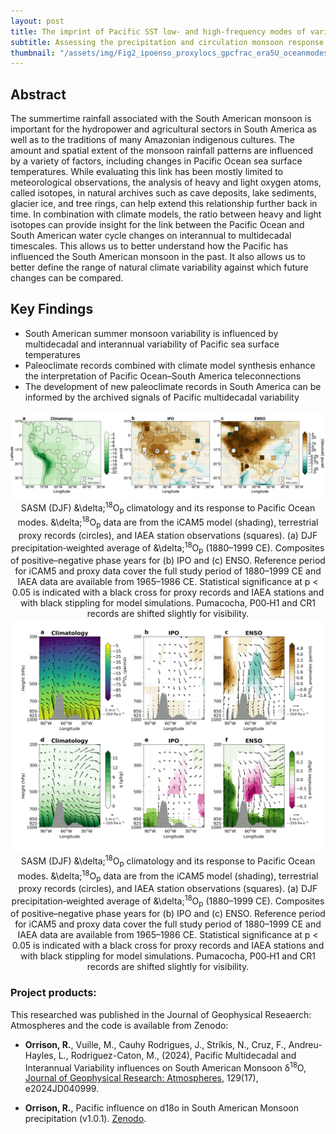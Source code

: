 ```yaml
---
layout: post
title: The imprint of Pacific SST low- and high-frequency modes of variability on the South American Summer Monsoon precipitation through the lens of stable oxygen isotopes.
subtitle: Assessing the precipitation and circulation monsoon response to Pacific internal forcing via the Walker circulation
thumbnail: "/assets/img/Fig2_ipoenso_proxylocs_gpcfrac_era5U_oceanmodes.jpg"
---
```


## Abstract 

The summertime rainfall associated with the South American monsoon is important for the hydropower and agricultural sectors in South America as well as to the traditions of many Amazonian indigenous cultures. The amount and spatial extent of the monsoon rainfall patterns are influenced by a variety of factors, including changes in Pacific Ocean sea surface temperatures. While evaluating this link has been mostly limited to meteorological observations, the analysis of heavy and light oxygen atoms, called isotopes, in natural archives such as cave deposits, lake sediments, glacier ice, and tree rings, can help extend this relationship further back in time. In combination with climate models, the ratio between heavy and light isotopes can provide insight for the link between the Pacific Ocean and South American water cycle changes on interannual to multidecadal timescales. This allows us to better understand how the Pacific has influenced the South American monsoon in the past. It also allows us to better define the range of natural climate variability against which future changes can be compared.

## Key Findings
- South American summer monsoon variability is influenced by multidecadal and interannual variability of Pacific sea surface temperatures
- Paleoclimate records combined with climate model synthesis enhance the interpretation of Pacific Ocean–South America teleconnections
- The development of new paleoclimate records in South America can be informed by the archived signals of Pacific multidecadal variability

<div align="center">
  <img src='/assets/img/Fig3_d18opwt_mod_prox_gnip_ipo_enso_1880_1999_diff.jpg' width='600'>
   <figcaption>SASM (DJF) &\delta;<sup>18</sup>O<sub>p</sub> climatology and its response to Pacific Ocean modes. &\delta;<sup>18</sup>O<sub>p</sub> data are from the iCAM5 model (shading), terrestrial proxy records (circles), and IAEA station observations (squares). (a) DJF precipitation‐weighted average of &\delta;<sup>18</sup>O<sub>p</sub> (1880–1999 CE). Composites of positive–negative phase years for (b) IPO and (c) ENSO. Reference period for iCAM5 and proxy data cover the full study period of 1880–1999 CE and IAEA data are available from 1965–1986 CE. Statistical significance at p < 0.05 is indicated with a black cross for proxy records and IAEA stations and with black stippling for model simulations. Pumacocha, P00‐H1 and CR1 records are shifted slightly for visibility.</figcaption>
</div>

<div align="center">
  <img src='/assets/img/Fig6_Walker_d18ov_q_diff_ipo_n34_10N_5S_SAm_topo.jpg' width='600'>
   <figcaption>SASM (DJF) &\delta;<sup>18</sup>O<sub>p</sub> climatology and its response to Pacific Ocean modes. &\delta;<sup>18</sup>O<sub>p</sub> data are from the iCAM5 model (shading), terrestrial proxy records (circles), and IAEA station observations (squares). (a) DJF precipitation‐weighted average of &\delta;<sup>18</sup>O<sub>p</sub> (1880–1999 CE). Composites of positive–negative phase years for (b) IPO and (c) ENSO. Reference period for iCAM5 and proxy data cover the full study period of 1880–1999 CE and IAEA data are available from 1965–1986 CE. Statistical significance at p < 0.05 is indicated with a black cross for proxy records and IAEA stations and with black stippling for model simulations. Pumacocha, P00‐H1 and CR1 records are shifted slightly for visibility.</figcaption>
</div>

### Project products:
This researched was published in the Journal of Geophysical Reseaerch: Atmospheres and the code is available from Zenodo:
- **Orrison, R.**, Vuille, M., Cauhy Rodrigues, J., Strı́kis, N., Cruz, F., Andreu-Hayles, L., Rodriguez-Caton, M., (2024), Pacific Multidecadal and Interannual Variability influences on South American Monsoon &delta;<sup>18</sup>O, <a href="https://doi.org/10.1029/2024JD040999" target="_blanks">Journal of Geophysical Research: Atmospheres</a>, 129(17), e2024JD040999. 

- **Orrison, R.**, Pacific influence on d18o in South American Monsoon precipitation (v1.0.1). <a href="https://doi.org/10.5281/zenodo.11212407" target="_blank">Zenodo</a>. 
